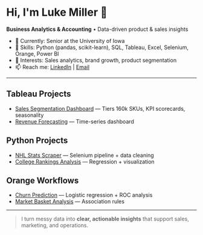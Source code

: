# Hi, I'm Luke Miller 👋
**Business Analytics & Accounting** • Data-driven product & sales insights  

- 🔭 Currently: Senior at the University of Iowa  
- 🧰 Skills: Python (pandas, scikit-learn), SQL, Tableau, Excel, Selenium, Orange, Power BI  
- 💼 Interests: Sales analytics, brand growth, product segmentation  
- 📫 Reach me: [LinkedIn](https://www.linkedin.com/in/luke-miller-47542b221/) | [Email](mailto:lukeaaronmiller@yahoo.com)

---

## Tableau Projects
- [Sales Segmentation Dashboard](https://github.com/LukeMiller03/sales-segmentation-dashboard) — Tiers 160k SKUs, KPI scorecards, seasonality  
- [Revenue Forecasting](https://github.com/LukeMiller03/revenue-forecasting) — Time-series dashboard  

## Python Projects
- [NHL Stats Scraper](https://github.com/LukeMiller03/nhl-stats-scraper) — Selenium pipeline + data cleaning  
- [College Rankings Analysis](https://github.com/LukeMiller03/college-rankings-analysis) — Regression + visualization  

## Orange Workflows
- [Churn Prediction](https://github.com/LukeMiller03/churn-prediction) — Logistic regression + ROC analysis  
- [Market Basket Analysis](https://github.com/LukeMiller03/market-basket-analysis) — Association rules  

---

> I turn messy data into **clear, actionable insights** that support sales, marketing, and operations.
